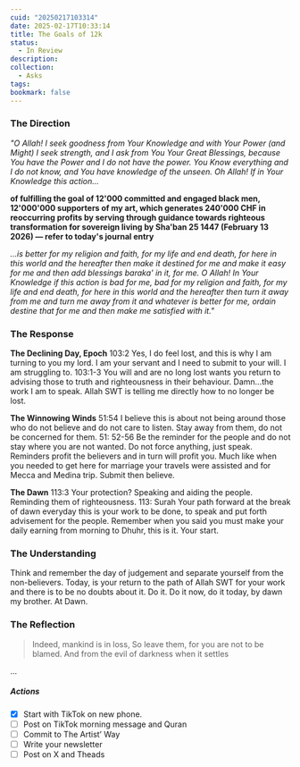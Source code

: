 ```yaml
---
cuid: "20250217103314"
date: 2025-02-17T10:33:14
title: The Goals of 12k
status:
  - In Review
description: 
collection:
  - Asks
tags: 
bookmark: false
---
```

### The Direction
*"O Allah! I seek goodness from Your Knowledge and with Your Power (and Might) I seek strength, and I ask from You Your Great Blessings, because You have the Power and I do not have the power. You Know everything and I do not know, and You have knowledge of the unseen. Oh Allah! If in Your Knowledge this action…*

**of fulfilling the goal of 12'000 committed and engaged black men, 12'000'000 supporters of my art, which generates 240'000 CHF in reoccurring profits by serving through guidance towards righteous transformation for sovereign living by Sha'ban 25 1447 (February 13 2026) — refer to today's journal entry**

*...is better for my religion and faith, for my life and end death, for here in this world and the hereafter then make it destined for me and make it easy for me and then add blessings baraka' in it, for me. O Allah! In Your Knowledge if this action is bad for me, bad for my religion and faith, for my life and end death, for here in this world and the hereafter then turn it away from me and turn me away from it and whatever is better for me, ordain destine that for me and then make me satisfied with it."*
### The Response
**The Declining Day, Epoch**
103:2 Yes, I do feel lost, and this is why I am turning to you my lord. I am your servant and I need to submit to your will. I am struggling to.
103:1-3 You will and are no long lost wants you return to advising those to truth and righteousness in their behaviour. Damn…the work I am to speak. Allah SWT is telling me directly how to no longer be lost. 

**The Winnowing Winds**
51:54 I believe this is about not being around those who do not believe and do not care to listen. Stay away from them, do not be concerned for them. 
51: 52-56 Be the reminder for the people and do not stay where you are not wanted. Do not force anything, just speak. Reminders profit the believers and in turn will profit you. Much like when you needed to get here for marriage your travels were assisted and for Mecca and Medina trip. 
Submit then believe.

**The Dawn**
113:3 Your protection? Speaking and aiding the people. Reminding them of righteousness.
113: Surah Your path forward at the break of dawn everyday this is your work to be done, to speak and put forth advisement for the people. Remember when you said you must make your daily earning from morning to Dhuhr, this is it. 
Your start. 
### The Understanding
Think and remember the day of judgement and separate yourself from the non-believers. Today, is your return to the path of Allah SWT for your work and there is to be no doubts about it. Do it. Do it now, do it today, by dawn my brother. At Dawn.

### The Reflection
> Indeed, mankind is in loss,
> So leave them, for you are not to be blamed.
> And from the evil of darkness when it settles

...
##### Actions
- [x] Start with TikTok on new phone.
- [ ] Post on TikTok morning message and Quran
- [ ] Commit to The Artist’ Way
- [ ] Write your newsletter 
- [ ] Post on X and Theads
